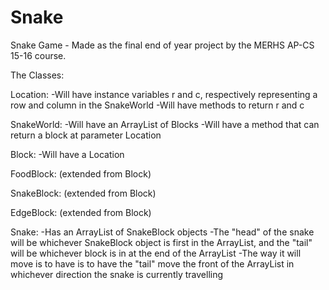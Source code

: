 # Snake
Snake Game - Made as the final end of year project by the MERHS AP-CS 15-16 course.

The Classes:

Location:
	-Will have instance variables r and c, respectively 
	representing a row and column in the SnakeWorld
	-Will have methods to return r and c

SnakeWorld:
	-Will have an ArrayList of Blocks
	-Will have a method that can return a block at parameter 	Location

Block:
	-Will have a Location

FoodBlock: (extended from Block)

SnakeBlock: (extended from Block)

EdgeBlock: (extended from Block)

Snake: 
	-Has an ArrayList of SnakeBlock objects
	-The "head" of the snake will be whichever SnakeBlock object is 	first in the ArrayList, and the "tail" will be whichever block 
	is in at the end of the ArrayList
	-The way it will move is to have is to have the "tail" move the 	front of the ArrayList in whichever direction the snake is 
	currently travelling